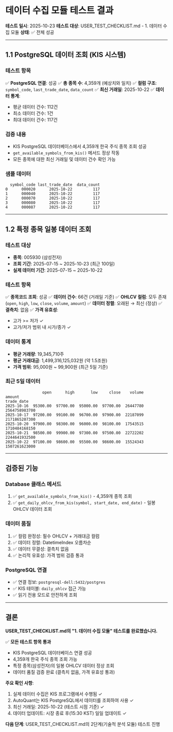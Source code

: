 # 데이터 수집 모듈 테스트 결과

**테스트 일시**: 2025-10-23
**테스트 대상**: USER_TEST_CHECKLIST.md - 1. 데이터 수집 모듈
**상태**: ✅ 전체 성공

---

## 1.1 PostgreSQL 데이터 조회 (KIS 시스템)

### 테스트 항목
✅ **PostgreSQL 연결**: 성공
✅ **총 종목 수**: 4,359개 (예상치와 일치)
✅ **컬럼 구조**: `symbol_code`, `last_trade_date`, `data_count`
✅ **최신 거래일**: 2025-10-22
✅ **데이터 통계**:
- 평균 데이터 건수: 112건
- 최소 데이터 건수: 1건
- 최대 데이터 건수: 117건

### 검증 내용
- KIS PostgreSQL 데이터베이스에서 4,359개 한국 주식 종목 조회 성공
- `get_available_symbols_from_kis()` 메서드 정상 작동
- 모든 종목에 대한 최신 거래일 및 데이터 건수 확인 가능

### 샘플 데이터
```
  symbol_code last_trade_date  data_count
0      000020      2025-10-22         117
1      000040      2025-10-22         117
2      000070      2025-10-22         117
3      000080      2025-10-22         117
4      000087      2025-10-22         117
```

---

## 1.2 특정 종목 일봉 데이터 조회

### 테스트 대상
- **종목**: 005930 (삼성전자)
- **조회 기간**: 2025-07-15 ~ 2025-10-23 (최근 100일)
- **실제 데이터 기간**: 2025-07-15 ~ 2025-10-22

### 테스트 항목
✅ **종목코드 조회**: 성공
✅ **데이터 건수**: 66건 (거래일 기준)
✅ **OHLCV 컬럼**: 모두 존재 (`open`, `high`, `low`, `close`, `volume`, `amount`)
✅ **데이터 정렬**: 오래된 → 최신 (정상)
✅ **결측치**: 없음
✅ **가격 유효성**:
- 고가 >= 저가 ✓
- 고가/저가 범위 내 시가/종가 ✓

### 데이터 통계
- **평균 거래량**: 19,345,710주
- **평균 거래대금**: 1,499,316,125,032원 (약 1.5조원)
- **가격 범위**: 95,000원 ~ 99,900원 (최근 5일 기준)

### 최근 5일 데이터
```
                open      high       low     close    volume         amount
trade_date
2025-10-16  95300.00  97700.00  95000.00  97700.00  26447780  2564758983700
2025-10-17  97200.00  99100.00  96700.00  97900.00  22187099  2171865207300
2025-10-20  97900.00  98300.00  96000.00  98100.00  17543515  1710484168150
2025-10-21  98500.00  99900.00  97300.00  97500.00  22722202  2244641932500
2025-10-22  97100.00  98600.00  95500.00  98600.00  15524343  1507261623000
```

---

## 검증된 기능

### Database 클래스 메서드
1. ✅ `get_available_symbols_from_kis()` - 4,359개 종목 조회
2. ✅ `get_daily_ohlcv_from_kis(symbol, start_date, end_date)` - 일봉 OHLCV 데이터 조회

### 데이터 품질
1. ✅ 컬럼 완정성: 필수 OHLCV + 거래대금 컬럼
2. ✅ 데이터 정렬: DatetimeIndex 오름차순
3. ✅ 데이터 무결성: 결측치 없음
4. ✅ 논리적 유효성: 가격 범위 검증 통과

### PostgreSQL 연결
- ✅ 연결 정보: `postgresql-dell:5432/postgres`
- ✅ KIS 테이블: `daily_ohlcv` 접근 가능
- ✅ 읽기 전용 모드로 안전하게 조회

---

## 결론

**USER_TEST_CHECKLIST.md의 "1. 데이터 수집 모듈" 테스트를 완료했습니다.**

✅ **모든 테스트 항목 통과**
- KIS PostgreSQL 데이터베이스 연결 성공
- 4,359개 한국 주식 종목 조회 가능
- 특정 종목(삼성전자)의 일봉 OHLCV 데이터 정상 조회
- 데이터 품질 검증 완료 (결측치 없음, 가격 유효성 통과)

**주요 확인 사항**:
1. 실제 데이터 수집은 KIS 프로그램에서 수행됨 ✓
2. AutoQuant는 KIS PostgreSQL에서 데이터를 조회하여 사용 ✓
3. 최신 거래일: 2025-10-22 (테스트 시점 기준) ✓
4. 데이터 업데이트: 시장 종료 후(15:30 KST) 일일 업데이트 ✓

**다음 단계**: USER_TEST_CHECKLIST.md의 2단계(기술적 분석 모듈) 테스트 진행
